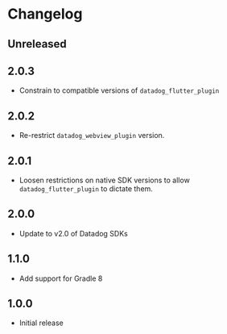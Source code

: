 # Changelog

## Unreleased

## 2.0.3

* Constrain to compatible versions of `datadog_flutter_plugin`

## 2.0.2

* Re-restrict `datadog_webview_plugin` version.

## 2.0.1

* Loosen restrictions on native SDK versions to allow `datadog_flutter_plugin` to dictate them.

## 2.0.0

* Update to v2.0 of Datadog SDKs

## 1.1.0

* Add support for Gradle 8

## 1.0.0

* Initial release

